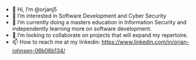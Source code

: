 - 👋 Hi, I’m @orjanj5
- 👀 I’m interested in Software Development and Cyber Security
- 🌱 I’m currently doing a masters education in Information Security and independently learning more on software development. 
- 💞️ I’m looking to collaborate on projects that will expand my repertoire. 
- 📫 How to reach me at my linkedin: https://www.linkedin.com/in/orjan-johnsen-06b06b134/

<!---
orjanj5/orjanj5 is a ✨ special ✨ repository because its `README.md` (this file) appears on your GitHub profile.
You can click the Preview link to take a look at your changes.
--->
